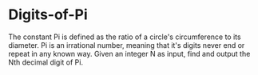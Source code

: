 # Digits-of-Pi
The constant Pi is defined as the ratio of a circle's circumference to its diameter.
Pi is an irrational number, meaning that it's digits never end or repeat in any known way. 
Given an integer N as input, find and output the Nth decimal digit of Pi.
